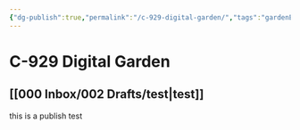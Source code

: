```yaml
---
{"dg-publish":true,"permalink":"/c-929-digital-garden/","tags":"gardenEntry"}
---
```


# C-929 Digital Garden
## [[000 Inbox/002 Drafts/test\|test]] 

this is a publish test

